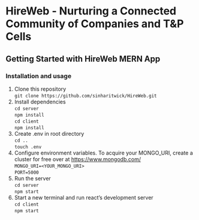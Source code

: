 # HireWeb - Nurturing a Connected Community of Companies and T&P Cells
<!-- ## Objective -->
<!-- ## Methodology -->
<!-- ## Results -->
## Getting Started with HireWeb MERN App
### Installation and usage

1. Clone this repository\
    `git clone https://github.com/sinharitwick/HireWeb.git`
2. Install dependencies\
    `cd server`  \
    `npm install`\
    `cd client`\
    `npm install`
3. Create .env in root directory\
    `cd ..`\
    `touch .env`
4. Configure environment variables. To acquire your MONGO_URI, create a cluster for free over at https://www.mongodb.com/ \
    `MONGO_URI=<YOUR_MONGO_URI>`\
    `PORT=5000`
5. Run the server\
    `cd server`\
    `npm start`
6. Start a new terminal and run react’s development server\
    `cd client`\
    `npm start`